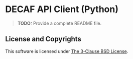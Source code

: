 # DECAF API Client (Python)

> **TODO:** Provide a complete README file.

## License and Copyrights

This software is licensed under [The 3-Clause BSD
License](https://opensource.org/licenses/BSD-3-Clause).
